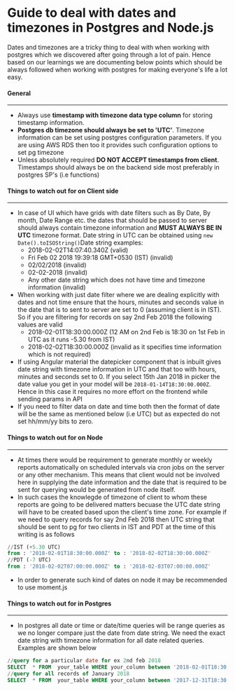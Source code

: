 # Guide to deal with dates and timezones in Postgres and Node.js

Dates and timezones are a tricky thing to deal with when working with postgres which we discovered after going through a lot of pain. Hence based on our learnings we are documenting below points which should be always followed when working with postgres for making everyone's life a lot easy.

#### General
---
* Always use **timestamp with timezone data type column** for storing timestamp information.
* **Postgres db timezone should always be set to 'UTC'**. Timezone information can be set using postgres configuration parameters. If you are using AWS RDS then too it provides such configuration options to set pg timezone
* Unless absolutely required **DO NOT ACCEPT timestamps from client**. Timestamps should always be on the backend side most preferably in postgres SP's (i.e functions)
#### Things to watch out for on Client side
---
* In case of UI which have grids with date filters such as By Date, By month, Date Range etc. the dates that should be passed to server should always contain timezone information and **MUST ALWAYS BE IN UTC** timezone format. Date string in UTC can be obtained using `new Date().toISOString()`Date string examples:
     * 2018-02-02T14:07:40.340Z (valid)
     * Fri Feb 02 2018 19:39:18 GMT+0530 (IST) (invalid)
     * 02/02/2018 (invalid)
     * 02-02-2018 (invalid)
     * Any other date string which does not have time and timezone information (invalid)
* When working with just date filter where we are dealing explicitly with dates and not time ensure that the hours, minutes and seconds value in the date that is to sent to server are set to 0 (assuming client is in IST). So if you are filtering for records on say 2nd Feb 2018 the following values are valid
  * 2018-02-01T18:30:00.000Z (12 AM on 2nd Feb is 18:30 on 1st Feb in UTC as it runs -5.30 from IST)
  * 2018-02-02T18:30:00.000Z (invalid as it specifies time information which is not required)
* If using Angular material the datepicker component that is inbuilt gives date string with timezone information in UTC and that too with hours, minutes and seconds set to 0. If you select 15th Jan 2018 in picker the date value you get in your model will be `2018-01-14T18:30:00.000Z`. Hence in this case it requires no more effort on the frontend while sending params in API
* If you need to filter data on date and time both then the format of date will be the same as mentioned below (i.e UTC) but as expected do not set hh/mm/yy bits to zero.

#### Things to watch out for on Node
---
* At times there would be requirement to generate monthly or weekly reports automatically on scheduled intervals via cron jobs on the server or any other mechanism. This means that client would not be involved here in supplying the date information and the date that is required to be sent for querying would be generated from node itself.
* In such cases the knowlegde of timezone of client to whom these reports are going to be delivered matters becuase the UTC date string will have to be created based upon the client's time zone. For example if we need to query records for say 2nd Feb 2018 then UTC string that should be sent to pg for two clients in IST and PDT at the time of this writing is as follows
``` sql
//IST (+5.30 UTC)
from : '2018-02-01T18:30:00.000Z' to : '2018-02-02T18:30:00.000Z'
//PDT (-7 UTC)
from : '2018-02-02T07:00:00.000Z' to : '2018-02-03T07:00:00.000Z'
```
* In order to generate such kind of dates on node it may be recommended to use moment.js

#### Things to watch out for in Postgres
---
* In postgres all date or time or date/time queries will be range queries as we no longer compare just the date from date string. We need the exact date string with timezone information for all date related queries. Examples are shown below
```sql
//query for a particular date for ex 2nd feb 2018
SELECT  * FROM  your_table WHERE your_column between '2018-02-01T18:30:00.000Z' and timestamp '2018-02-01T18:30:00.000Z'  + interval '1' day;
//query for all records of January 2018
SELECT  * FROM  your_table WHERE your_column between '2017-12-31T18:30:00.000Z' and timestamp '2017-12-31T18:30:00.000Z'  + interval '1' month;
```